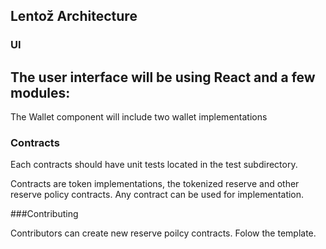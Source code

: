 ## Lentož Architecture 

### UI
The user interface will be using React and a few modules:
- 

The Wallet component will include two wallet implementations

### Contracts
Each contracts should have unit tests located in the test subdirectory.

Contracts are token implementations, the tokenized reserve and other reserve policy contracts.
Any contract can be used for implementation. 

###Contributing

Contributors can create new reserve poilcy contracts. Folow the template.


